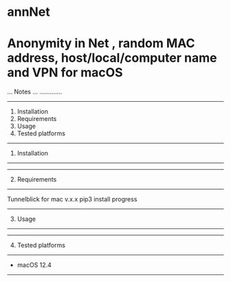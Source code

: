 # annNet
# Anonymity in Net , random MAC address, host/local/computer name and VPN for macOS


... Notes ...
.............

-------------------------
1. Installation
2. Requirements
3. Usage
4. Tested platforms
-------------------------


1. Installation
-------------------------

-------------------------

2. Requirements
-------------------------

Tunnelblick for mac v.x.x
pip3 install progress

-------------------------


3. Usage
-------------------------



-------------------------


4. Tested platforms
-------------------------

  * macOS 12.4
-------------------------
